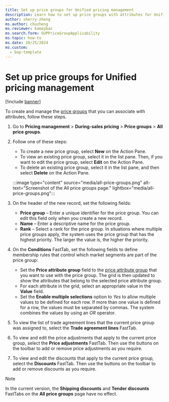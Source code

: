 ```yaml
---
title: Set up price groups for Unified pricing management
description: Learn how to set up price groups with attributes for Unified pricing management.
author: sherry-zheng
ms.author: chuzheng
ms.reviewer: kamaybac
ms.search.form: GUPPriceGroupApplicability
ms.topic: how-to
ms.date: 10/25/2024
ms.custom: 
  - bap-template
---
```


# Set up price groups for Unified pricing management

[!include [banner](../includes/banner.md)]

To create and manage the [price groups](upm-price-groups-overview.md) that you can associate with attributes, follow these steps.

1. Go to **Pricing management** \> **During-sales pricing** \> **Price groups** \> **All price groups**.
1. Follow one of these steps:

    - To create a new price group, select **New** on the Action Pane.
    - To view an existing price group, select it in the list pane. Then, if you want to edit the price group, select **Edit** on the Action Pane.
    - To delete an existing price group, select it in the list pane, and then select **Delete** on the Action Pane.

    :::image type="content" source="media/all-price-groups.png" alt-text="Screenshot of the All price groups page." lightbox="media/all-price-groups.png":::

1. On the header of the new record, set the following fields:

    - **Price group** – Enter a unique identifier for the price group. You can edit this field only when you create a new record.
    - **Name** – Enter a descriptive name for the price group.
    - **Rank** – Select a rank for the price group. In situations where multiple price groups apply, the system uses the price group that has the highest priority. The larger the value is, the higher the priority.

1. On the **Conditions** FastTab, set the following fields to define membership rules that control which market segments are part of the price group:

    - Set the **Price attribute group** field to the [price attribute group](upm-price-attribute-groups.md) that you want to use with the price group. The grid is then updated to show the attributes that belong to the selected price attribute group.
    - For each attribute in the grid, select an appropriate value in the **Value** field.
    - Set the **Enable multiple selections** option to *Yes* to allow multiple values to be defined for each row. If more than one value is defined for a row, the values must be separated by commas. The system combines the values by using an *OR* operator.

1. To view the list of trade agreement lines that the current price group was assigned to, select the **Trade agreement lines** FastTab.
1. To view and edit the price adjustments that apply to the current price group, select the **Price adjustments** FastTab. Then use the buttons on the toolbar to add or remove price adjustments as you require.
1. To view and edit the discounts that apply to the current price group, select the **Discounts** FastTab. Then use the buttons on the toolbar to add or remove discounts as you require.

> [!NOTE]
> In the current version, the **Shipping discounts** and **Tender discounts** FastTabs on the **All price groups** page have no effect.
